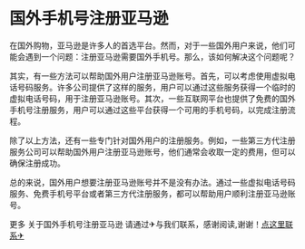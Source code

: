 # 国外手机号注册亚马逊

在国外购物，亚马逊是许多人的首选平台。然而，对于一些国外用户来说，他们可能会遇到一个问题：注册亚马逊需要国外手机号。那么，该如何解决这个问题呢？

其实，有一些方法可以帮助国外用户注册亚马逊账号。首先，可以考虑使用虚拟电话号码服务。许多公司提供了这样的服务，用户可以通过这些服务获得一个临时的虚拟电话号码，用于注册亚马逊账号。其次，一些互联网平台也提供了免费的国外手机号注册服务，用户可以通过这些平台获得一个可用的手机号码，以完成注册流程。

除了以上方法，还有一些专门针对国外用户的注册服务。例如，一些第三方代注册服务公司可以帮助国外用户注册亚马逊账号，他们通常会收取一定的费用，但可以确保注册成功。

总的来说，国外用户想要注册亚马逊账号并不是没有办法。通过一些虚拟电话号码服务、免费手机号平台或者第三方代注册服务，都可以帮助用户顺利注册亚马逊账号。

更多 关于国外手机号注册亚马逊 请通过✈与我们联系，感谢阅读,谢谢！[点这里联系✈](https://c.k02.cc)